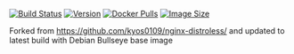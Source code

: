 
[![Build Status](https://github.com/jauderho/dockerfiles/workflows/nginx-distroless/badge.svg)](https://github.com/jauderho/dockerfiles/actions)
[![Version](https://img.shields.io/docker/v/jauderho/nginx-distroless/latest)](https://hub.docker.com/r/jauderho/nginx-distroless/)
[![Docker Pulls](https://img.shields.io/docker/pulls/jauderho/nginx-distroless)](https://hub.docker.com/r/jauderho/nginx-distroless/)
[![Image Size](https://img.shields.io/docker/image-size/jauderho/nginx-distroless/latest)](https://hub.docker.com/r/jauderho/nginx-distroless/)

Forked from https://github.com/kyos0109/nginx-distroless/ and updated to latest build with Debian Bullseye base image
